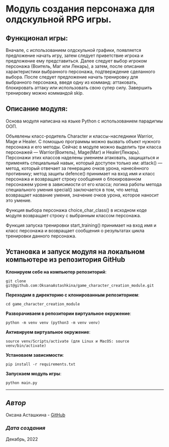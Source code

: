 # Модуль создания персонажа для олдскульной RPG игры.
 
## Функционал игры: 
Вначале, с использованием олдскульной графики, появляется предложение начать игру, затем следует приветствие игрока и предложение ему представиться. Далее следует выбор игроком персонажа (Воитель, Маг или Лекарь), а затем, после описания характеристики выбранного персонажа, подтверждение сделанного выбора. После следует предложение начать тренировку для выбранного персонажа, введя одну из комманд: аттаковать, блокировать аттаку или использовать свою супер силу. Завершить тренировку можно коммандой skip.
 
## Описание модуля:
Основа модуля написана на языке Python с использованием парадигмы ООП. 

Объявлены класс-родитель Character и классы-наследники Warrior, Mage и Healer. С помощью программы можно вызвать объект нужного персонажа и его методы. Сейчас в модуле можно выделить три класса персонажей — Warrior(Воитель), Mage(Маг) и Healer(Лекарь). Персонажи этих классов наделены умением атаковать, защищаться и применять специальный навык, который доступен только им: attack() — метод, который отвечает за генерацию очков урона, нанесённого противнику; метод защиты defence() принимает на вход имя и класс персонажа и возвращает строку сообщения о блокированном персонажем уроне в зависимости от его класса; логика работы метода специального умения special() заключается в том, что метод возвращает название умения, значение очков урона, которое наносит это умение.

Функция выбора персонажа choice_char_class() в исходном коде модуля возвращает строку с выбранным классом персонажа. 

Функция запуска тренировки start_training() принимает на вход имя и класс персонажа и возвращает сообщения о результатах цикла тренировки данного персонажа.

## Установка и запуск модуля на локальном компьютере из репозитория GitHub

__Клонируем себе на компьютер репозиторий__: 
```
git clone git@github.com:OksanaAstashkina/game_character_creation_module.git
```

__Переходим в директорию с клонированным репозиторием__:
```
cd game_character_creation_module
```

__Разворачиваем в репозитории виртуальное окружение__:
```
python -m venv venv (python3 -m venv venv)
```

__Активируем виртуальное окружение__:
```
source venv/Scripts/activate (для Linux и MacOS: source venv/bin/activate)
```

__Установаем зависимости__:
```
pip install -r requirements.txt
```

__Запускаем модуль игры__:
```
python main.py
```

***
## *Автор*
Оксана Асташкина - [GitHub](https://github.com/OksanaAstashkina)

### *Дата создания*
Декабрь, 2022
